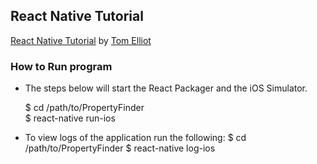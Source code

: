 ## React Native Tutorial
[React Native Tutorial](https://www.raywenderlich.com/126063/react-native-tutorial) by [Tom Elliot](https://twitter.com/temelliott)

### How to Run program
- The steps below will start the React Packager and the iOS Simulator.  

    $ cd /path/to/PropertyFinder  
    $ react-native run-ios

- To view logs of the application run the following:
    $ cd /path/to/PropertyFinder
    $ react-native log-ios

